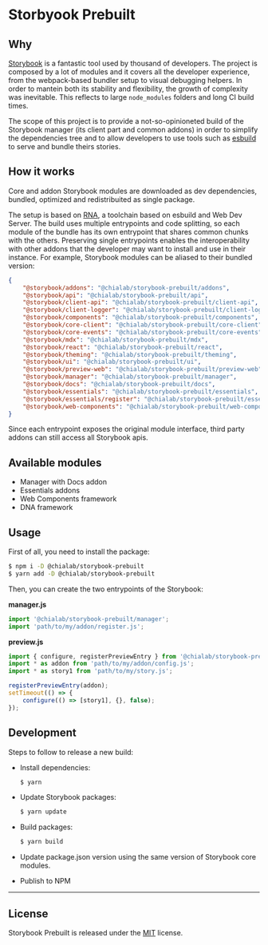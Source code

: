 # Storbyook Prebuilt

## Why

[Storybook](https://storybook.js.org/) is a fantastic tool used by thousand of developers. The project is composed by a lot of modules and it covers all the developer experience, from the webpack-based bundler setup to visual debugging helpers. In order to mantein both its stability and flexibility, the growth of complexity was inevitable. This reflects to large `node_modules` folders and long CI build times.

The scope of this project is to provide a not-so-opinioneted build of the Storybook manager (its client part and common addons) in order to simplify the dependencies tree and to allow developers to use tools such as [esbuild](https://esbuild.github.io/) to serve and bundle theirs stories.

## How it works

Core and addon Storybook modules are downloaded as dev dependencies, bundled, optimized and redistribuited as single package.

The setup is based on [RNA](https://github.com/chialab/rna), a toolchain based on esbuild and Web Dev Server. The build uses multiple entrypoints and code splitting, so each module of the bundle has its own entrypoint that shares common chunks with the others. Preserving single entrypoints enables the interoperability with other addons that the developer may want to install and use in their instance. For example, Storybook modules can be aliased to their bundled version:

```json
{
    "@storybook/addons": "@chialab/storybook-prebuilt/addons",
    "@storybook/api": "@chialab/storybook-prebuilt/api",
    "@storybook/client-api": "@chialab/storybook-prebuilt/client-api",
    "@storybook/client-logger": "@chialab/storybook-prebuilt/client-logger",
    "@storybook/components": "@chialab/storybook-prebuilt/components",
    "@storybook/core-client": "@chialab/storybook-prebuilt/core-client",
    "@storybook/core-events": "@chialab/storybook-prebuilt/core-events",
    "@storybook/mdx": "@chialab/storybook-prebuilt/mdx",
    "@storybook/react": "@chialab/storybook-prebuilt/react",
    "@storybook/theming": "@chialab/storybook-prebuilt/theming",
    "@storybook/ui": "@chialab/storybook-prebuilt/ui",
    "@storybook/preview-web": "@chialab/storybook-prebuilt/preview-web",
    "@storybook/manager": "@chialab/storybook-prebuilt/manager",
    "@storybook/docs": "@chialab/storybook-prebuilt/docs",
    "@storybook/essentials": "@chialab/storybook-prebuilt/essentials",
    "@storybook/essentials/register": "@chialab/storybook-prebuilt/essentials/register",
    "@storybook/web-components": "@chialab/storybook-prebuilt/web-components",
}
```

Since each entrypoint exposes the original module interface, third party addons can still access all Storybook apis.

## Available modules

* Manager with Docs addon
* Essentials addons
* Web Components framework
* DNA framework

## Usage

First of all, you need to install the package:

```sh
$ npm i -D @chialab/storybook-prebuilt
$ yarn add -D @chialab/storybook-prebuilt
```

Then, you can create the two entrypoints of the Storybook:

**manager.js**
```js
import '@chialab/storybook-prebuilt/manager';
import 'path/to/my/addon/register.js';
```

**preview.js**
```js
import { configure, registerPreviewEntry } from '@chialab/storybook-prebuilt/web-components';
import * as addon from 'path/to/my/addon/config.js';
import * as story1 from 'path/to/my/story.js';

registerPreviewEntry(addon);
setTimeout(() => {
    configure(() => [story1], {}, false);
});
```

## Development

Steps to follow to release a new build:

* Install dependencies:

    ```sh
    $ yarn
    ```

* Update Storybook packages:

    ```sh
    $ yarn update
    ```

* Build packages:

    ```sh
    $ yarn build
    ```

* Update package.json version using the same version of Storybook core modules.

* Publish to NPM

---

## License

Storybook Prebuilt is released under the [MIT](https://github.com/chialab/storybook-prebuilt/blob/main/LICENSE) license.
